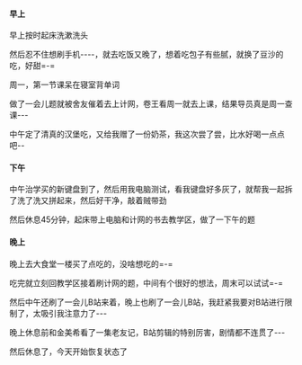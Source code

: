 #### 早上

早上按时起床洗漱洗头

然后忍不住想刷手机----，就去吃饭又晚了，想着吃包子有些腻，就换了豆沙的吃，好甜=-=

周一，第一节课呆在寝室背单词

做了一会儿题就被舍友催着去上计网，卷王看周一就去上课，结果导员真是周一查课---

中午定了清真的汉堡吃，又给我赠了一份奶茶，我这次尝了尝，比水好喝一点点吧--

#### 下午

中午治学买的新键盘到了，然后用我电脑测试，看我键盘好多灰了，就帮我一起拆了洗了洗又拼起来，然后好干净，敲着贼带劲

然后休息45分钟，起床带上电脑和计网的书去教学区，做了一下午的题

#### 晚上

晚上去大食堂一楼买了点吃的，没啥想吃的=-=

吃完就立刻回教学区接着刷计网的题，中间有个很好的想法，周末可以试试=-=

然后中午还刷了一会儿B站来着，晚上也刷了一会儿B站，我赶紧我要对B站进行限制了，太吸引我注意力了---

晚上休息前和金美希看了一集老友记，B站剪辑的特别厉害，剧情都不连贯了---

然后休息了，今天开始恢复状态了